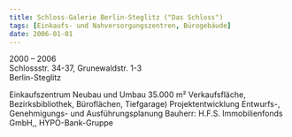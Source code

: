 ```yaml
---
title: Schloss-Galerie Berlin-Steglitz ("Das Schloss")
tags: [Einkaufs- und Nahversorgungszentren, Bürogebäude]
date: 2006-01-01
---
```

2000 – 2006<br/>
Schlossstr. 34-37, Grunewaldstr. 1-3<br/>
Berlin-Steglitz

Einkaufszentrum 
Neubau und Umbau 
35.000 m² Verkaufsfläche, Bezirksbibliothek, Büroflächen, Tiefgarage)
Projektentwicklung
Entwurfs-, Genehmigungs- und Ausführungsplanung
Bauherr: H.F.S. Immobilienfonds GmbH,, HYPO-Bank-Gruppe
